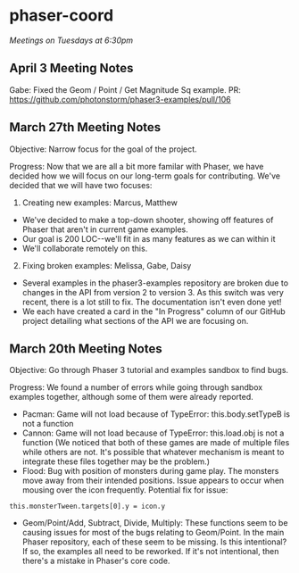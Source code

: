 # phaser-coord

_Meetings on Tuesdays at 6:30pm_
## April 3 Meeting Notes
Gabe: Fixed the Geom / Point / Get Magnitude Sq example. PR: https://github.com/photonstorm/phaser3-examples/pull/106

## March 27th Meeting Notes 
Objective: Narrow focus for the goal of the project.

Progress: Now that we are all a bit more familar with Phaser, we have decided how we will focus on our long-term goals for contributing. We've decided that we will have two focuses:

1. Creating new examples: Marcus, Matthew
- We've decided to make a top-down shooter, showing off features of Phaser that aren't in current game examples.
- Our goal is 200 LOC--we'll fit in as many features as we can within it
- We'll collaborate remotely on this.
2. Fixing broken examples: Melissa, Gabe, Daisy
- Several examples in the phaser3-examples repository are broken due to changes in the API from version 2 to version 3. As this switch was very recent, there is a lot still to fix. The documentation isn't even done yet! 
- We each have created a card in the "In Progress" column of our GitHub project detailing what sections of the API we are focusing on.

## March 20th Meeting Notes  
Objective: Go through Phaser 3 tutorial and examples sandbox to find bugs.

Progress:
We found a number of errors while going through sandbox examples together, although some of them were already reported. 

- Pacman: Game will not load because of TypeError: this.body.setTypeB is not a function
- Cannon: Game will not load because of TypeError: this.load.obj is not a function
(We noticed that both of these games are made of multiple files while others are not. It's possible that whatever mechanism is meant to integrate these files together may be the problem.)
- Flood: Bug with position of monsters during game play. The monsters move away from their intended positions. Issue appears to occur when mousing over the icon frequently.
Potential fix for issue: 
```
this.monsterTween.targets[0].y = icon.y
```
- Geom/Point/Add, Subtract, Divide, Multiply: These functions seem to be causing issues for most of the bugs relating to Geom/Point. In the main Phaser repository, each of these seem to be missing. Is this intentional? If so, the examples all need to be reworked. If it's not intentional, then there's a mistake in Phaser's core code.
